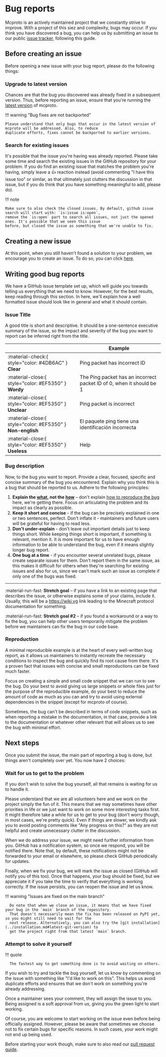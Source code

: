 # Bug reports

Mcproto is an actively maintained project that we constantly strive to improve. With a project of this siez and
complexity, bugs may occur. If you think you have discovered a bug, you can help us by submitting an issue to our
public [issue tracker](https://github.com/py-mine/mcproto/issues), following this guide.

## Before creating an issue

Before opening a new issue with your bug report, please do the following things:

### Upgrade to latest version

Chances are that the bug you discovered was already fixed in a subsequent version. Thus, before reporting an issue,
ensure that you're running the [latest version](../changelog.md) of mcproto.

!!! warning "Bug fixes are not backported"

    Please understand that only bugs that occur in the latest version of mcproto will be addressed. Also, to reduce
    duplicate efforts, fixes cannot be backported to earlier versions.

### Search for existing issues

It's possible that the issue you're having was already reported. Please take some time and search the existing issues
in the GitHub repository for your problem. If you do find an existing issue that matches the problem you're having,
simply leave a :thumbsup: reaction instead (avoid commenting "I have this issue too" or similar, as that ultimately
just clutters the discussion in that issue, but if you do think that you have something meaningful to add, please do).

!!! note

    Make sure to also check the closed issues. By default, github issue search will start with: `is:issue is:open`,
    remove the `is:open` part to search all issues, not just the opened ones. It's possible that we seen this issue
    before, but closed the issue as something that we're unable to fix.

## Creating a new issue

At this point, when you still haven't found a solution to your problem, we encourage you to create an issue.
To do so, you can click [here][open-bug-issue].

[open-bug-issue]: https://github.com/py-mine/mcproto/issues/new?labels=type%3A+bug&template=bug_report.yml

## Writing good bug reports

We have a GitHub issue template set up, which will guide you towards telling us everything that we need to know.
However, for the best results, keep reading through this section. In here, we'll explain how a well formatted issue
should look like in general and what it should contain.

### Issue Title

A good title is short and descriptive. It should be a one-sentence executive summary of the issue, so the impact and
severity of the bug you want to report can be inferred right from the title.

| <!---->                                                    | Example                                                              |
| ---------------------------------------------------------- | -------------------------------------------------------------------- |
| :material-check:{ style="color: #4DB6AC" } **Clear**       | Ping packet has incorrect ID                                         |
| :material-close:{ style="color: #EF5350" } **Wordy**       | The Ping packet has an incorrect packet ID of 0, when it should be 1 |
| :material-close:{ style="color: #EF5350" } **Unclear**     | Ping packet is incorrect                                             |
| :material-close:{ style="color: #EF5350" } **Non-english** | El paquete ping tiene una identificación incorrecta                  |
| :material-close:{ style="color: #EF5350" } **Useless**     | Help                                                                 |

### Bug description

Now, to the bug you want to report. Provide a clear, focused, specific and concise summary of the bug you encountered.
Explain why you think this is a bug that should be reported to us. Adhere to the following principles:

1. **Explain the <u>what</u>, not the <u>how</u>** – don't explain [how to reproduce the bug](#reproduction) here,
   we're getting there. Focus on articulating the problem and its impact as clearly as possible.
2. **Keep it short and concise** - if the bug can be precisely explained in one or two sentences, perfect. Don't
   inflate it - maintainers and future users will be grateful for having to read less.
3. **Don't under-explain** - don't leave out important details just to keep things short. While keeping things short is
   important, if something is relevant, mention it. It is more important for us to have enough information to be able
   to understand the bug, even if it means slightly longer bug report.
4. **One bug at a time** - if you encounter several unrelated bugs, please create separate issues for them. Don't
   report them in the same issue, as this makes it difficult for others when they're searching for existing issues and
   also for us, since we can't mark such an issue as complete if only one of the bugs was fixed.

---

:material-run-fast: **Stretch goal** – if you have a link to an existing page that describes the issue, or otherwise
explains some of your claims, include it. Usually, this will be a <https://wiki.vg> link leading to the Minecraft
protocol documentation for something.

:material-run-fast: **Stretch goal \#2** – if you found a workaround or a way to fix
the bug, you can help other users temporarily mitigate the problem before
we maintainers can fix the bug in our code base.

### Reproduction

A minimal reproducible example is at the heart of every well-written bug report, as it allows us maintainers to
instantly recreate the necessary conditions to inspect the bug and quickly find its root cause from there. It's a
proven fact that issues with concise and small reproductions can be fixed much faster.

Focus on creating a simple and small code snippet that we can run to see the bug. Do your best to avoid giving us large
snippets or whole files just for the purpose of the reproducible example, do your best to reduce the amount of code as
much as you can and try to avoid using external dependencies in the snippet (except for mcproto of course).

Sometimes, the bug can't be described in terms of code snippets, such as when reporting a mistake in the documentation,
in that case, provide a link to the documentation or whatever other relevant that will allows us to see the bug with
minimal effort.

## Next steps

Once you submit the issue, the main part of reporting a bug is done, but things aren't completely over yet. You now
have 2 choices:

### Wait for us to get to the problem

If you don't wish to solve the bug yourself, all that remains is waiting for us to handle it.

Please understand that we are all volunteers here and we work on the project simply the fun of it. This means that we
may sometimes have other priorities in life or we just want to work on some more interesting tasks first. It might
therefore take a while for us to get to your bug (don't worry though, in most cases, we're pretty quick). Even if
things are slower, we kindly ask you to avoid posting comments like "Any progress on this?" as they are not helpful and
create unnecessary clutter in the discussion.

When we do address your issue, we might need further information from you. GitHub has a notification system, so once we
respond, you will be notified there. Note that, by default, these notifications might not be forwarded to your email or
elsewhere, so please check GitHub periodically for updates.

Finally, when we fix your bug, we will mark the issue as closed (GitHub will notify you of this too). Once that
happens, your bug should be fixed, but we appreciate it if you take the time to verify that everything is working
correctly. If the issue persists, you can reopen the issue and let us know.

!!! warning "Issues are fixed on the main branch"

      Do note that when we close an issue, it means that we have fixed your bug in the `main` branch of the repository.
      That doesn't necessarily mean the fix has been released on PyPI yet, so you might still need to wait for the
      next release. Alternatively, you can also try the [git installation](../installation.md#latest-git-version) to
      get the project right from that latest `main` branch.

### Attempt to solve it yourself

!!! quote

      The fastest way to get something done is to avoid waiting on others.

If you wish to try and tackle the bug yourself, let us know by commenting on the issue with something like "I'd like to
work on this". This helps us avoid duplicate efforts and ensures that we don't work on something you're already
addressing.

Once a maintainer sees your comment, they will assign the issue to you. Being assigned is a soft approval from us,
giving you the green light to start working.

Of course, you are welcome to start working on the issue even before being officially assigned. However, please be
aware that sometimes we choose not to fix certain bugs for specific reasons. In such cases, your work might not end up
being used.

Before starting your work though, make sure to also read our [pull request guide](./making_a_pr.md).
